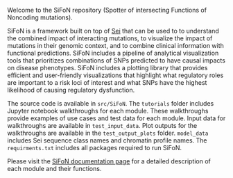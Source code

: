 Welcome to the SiFoN repository (Spotter of intersecting Functions of Noncoding mutations). 

SiFoN is a framework built on top of [Sei](https://github.com/FunctionLab/sei-framework) that can be used to to understand the combined impact of interacting mutations, to visualize the impact of mutations in their genomic context, and to combine clinical information with functional predictions. SiFoN includes a pipeline of analytical visualization tools that prioritizes combinations of SNPs predicted to have causal impacts on disease phenotypes. SiFoN includes a plotting library that provides efficient and user-friendly visualizations that highlight what regulatory roles are important to a risk loci of interest and what SNPs have the highest likelihood of causing regulatory dysfunction. 

The source code is available in `src/SiFoN`. The `tutorials` folder includes Jupyter notebook walkthroughs for each module. These walkthroughs provide examples of use cases and test data for each module. Input data for walkthroughs are available in `test_input_data`. Plot outputs for the walkthroughs are available in the `test_output_plots` folder. `model_data` includes Sei sequence class names and chromatin profile names. The `requirments.txt` includes all packages required to run SiFoN. 

Please visit the [SiFoN documentation page](https://bmacedo-lgtm.github.io/SiFoN/) for a detailed description of each module and their functions.
